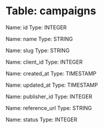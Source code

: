 Table: campaigns
================

Name: id
Type: INTEGER

Name: name
Type: STRING

Name: slug
Type: STRING

Name: client_id
Type: INTEGER

Name: created_at
Type: TIMESTAMP

Name: updated_at
Type: TIMESTAMP

Name: publisher_id
Type: INTEGER

Name: reference_url
Type: STRING

Name: status
Type: INTEGER

